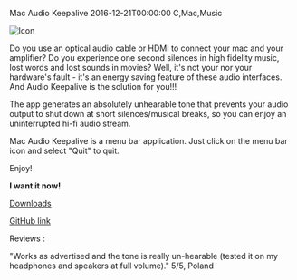 Mac Audio Keepalive
2016-12-21T00:00:00
C,Mac,Music

![Icon](/images/mak_icon.png)

Do you use an optical audio cable or HDMI to connect your mac and your amplifier? Do you experience one second silences in high fidelity music, lost words and lost sounds in movies? Well, it's not your nor your hardware's fault - it's an energy saving feature of these audio interfaces. And Audio Keepalive is the solution for you!!!

The app generates an absolutely unhearable tone that prevents your audio output to shut down at short silences/musical breaks, so you can enjoy an uninterrupted hi-fi audio stream.

Mac Audio Keepalive is a menu bar application. Just click on the menu bar icon and select "Quit" to quit.

Enjoy!

**I want it now!**

[Downloads](https://github.com/milgra/macaudiokeepalive/releases/tag/1.0)

[GitHub link](https://github.com/milgra/macaudiokeepalive)

Reviews :

"Works as advertised and the tone is really un-hearable (tested it on my headphones and speakers at full volume)." 5/5, Poland